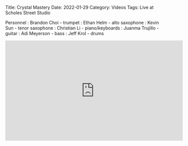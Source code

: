 Title: Crystal Mastery
Date: 2022-01-29
Category: Videos
Tags: Live at Scholes Street Studio

Personnel
: Brandon Choi - trumpet
: Ethan Helm - alto saxophone
: Kevin Sun - tenor saxophone
: Christian Li - piano/keyboards
: Juanma Trujillo - guitar
: Adi Meyerson - bass
: Jeff Krol - drums

<iframe width="560" height="315" src="https://www.youtube.com/embed/2E_iEO5NiRA?si=O2FqTyMcNr-eBi4k" title="YouTube video player" frameborder="0" allow="accelerometer; autoplay; clipboard-write; encrypted-media; gyroscope; picture-in-picture; web-share" allowfullscreen></iframe>